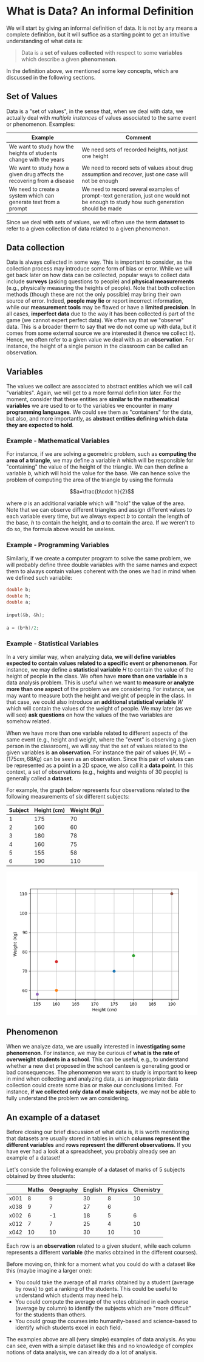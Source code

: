 # What is Data? An informal Definition
We will start by giving an informal definition of data. It is not by any means a complete definition, but it will suffice as a starting point to get an intuitive understanding of what data is:

>Data is a **set of values** **collected** with respect to some **variables** which describe a given **phenomenon**.

In the definition above, we mentioned some key concepts, which are discussed in the following sections.

## Set of Values
Data is a "set of values", in the sense that, when we deal with data, we actually deal with *multiple instances* of values associated to the same event or phenomenon. Examples:

|Example|Comment|
|-|-|
|We want to study how the heights of students change with the years| We need sets of recorded heights, not just one height|
|We want to study how a given drug affects the recovering from a disease | We need to record sets of values about drug assumption and recover, just one case will not be enough|
|We need to create a system which can generate text from a prompt | We need to record several examples of prompt-text generation, just one would not be enough to study how such generation should be made|

Since we deal with sets of values, we will often use the term **dataset** to refer to a given collection of data related to a given phenomenon.

## Data collection
Data is always collected in some way. This is important to consider, as the collection process may introduce some form of bias or error. While we will get back later on how data can be collected, popular ways to collect data include **surveys** (asking questions to people) and **physical measurements** (e.g., physically measuring the heights of people). Note that both collection methods (though these are not the only possible) may bring their own source of error. Indeed, **people may lie** or report incorrect information, while our **measurement tools** may be flawed or have a **limited precision**. In all cases, **imperfect data** due to the way it has been collected is part of the game (we cannot expert perfect data). We often say that we "observe" data. This is a broader therm to say that we do not come up with data, but it comes from some external source we are interested it (hence we collect it). Hence, we often refer to a given value we deal with as an **observation**. For instance, the height of a single person in the classroom can be called an observation.

## Variables
The values we collect are associated to abstract entities which we will call "variables". Again, we will get to a more formal definition later. For the moment, consider that these entities are **similar to the mathematical variables** we are used to or to the variables we encounter in many **programming languages**. We could see them as "containers" for the data, but also, and more importantly, as **abstract entities defining which data they are expected to hold**. 

### Example - Mathematical Variables
For instance, if we are solving a geometric problem, such as **computing the area of a triangle**, we may define a variable $h$ which will be responsible for "containing" the value of the height of the triangle. We can then define a variable $b$, which will hold the value for the base. We can hence solve the problem of computing the area of the triangle by using the formula 

$$a=\frac{b\cdot h}{2}$$

where $a$ is an additional variable which will "hold" the value of the area. Note that we can observe different triangles and assign different values to each variable every time, but we always expect $b$ to contain the length of the base, $h$ to contain the height, and $a$ to contain the area. If we weren't to do so, the formula above would be useless. 

### Example - Programming Variables
Similarly, if we create a computer program to solve the same problem, we will probably define three double variables with the same names and expect them to always contain values coherent with the ones we had in mind when we defined such variabile:

```c
double b;
double h;
double a;

input(&b, &h);

a = (b*h)/2;
```

### Example - Statistical Variables
In a very similar way, when analyzing data, **we will define variables expected to contain values related to a specific event or phenomenon**. For instance, we may define a **statistical variable** $H$ to contain the value of the height of people in the class. We often have **more than one variable** in a data analysis problem. This is useful when we want to **measure or analyze more than one aspect** of the problem we are considering. For instance, we may want to measure both the height and weight of people in the class. In that case, we could also introduce an **additional statistical variable** $W$ which will contain the values of the weight of people. We may later (as we will see) **ask questions** on how the values of the two variables are somehow related. 

When we have more than one variable related to different aspects of the same event (e.g., height and weight, where the "event" is observing a given person in the classroom), we will say that the set of values related to the given variables is **an observation**. For instance the pair of values $(H,W)=(175cm, 68Kg)$ can be seen as an observation. Since this pair of values can be represented as a point in a 2D space, we also call it a **data point**. In this context, a set of observations (e.g., heights and weights of 30 people) is generally called a **dataset**.

For example, the graph below represents four observations related to the following measurements of six different subjects:

|Subject|Height (cm)|Weight (Kg)|
|-|-|-|
|1|175|70|
|2|160|60|
|3|180|78|
|4|160|75|
|5|155|58|
|6|190|110|


![](/_static/lecture_specific/lecture1/datapoint.png)

## Phenomenon
When we analyze data, we are usually interested in **investigating some phenomenon**. For instance, we may be curious of **what is the rate of overweight students in a school**. This can be useful, e.g., to understand whether a new diet proposed in the school canteen is generating good or bad consequences. The phenomenon we want to study is important to keep in mind when collecting and analyzing data, as an inappropriate data collection could create some bias or make our conclusions limited. For instance, **if we collected only data of male subjects**, we may not be able to fully understand the problem we am considering.

## An example of a dataset
Before closing our brief discussion of what data is, it is worth mentioning that datasets are usually stored in tables in which **columns represent the different variables** and **rows represent the different observations**. If you have ever had a look at a spreadsheet, you probably already see an example of a dataset!

Let's conside the following example of a dataset of marks of $5$ subjects obtained by three students:


||Maths | Geography | English | Physics | Chemistry |
|-|-|-|-|-|-|
|x001|8|9|30|8|10|
|x038|9|7|27|6||
|x002|6|-1|18|5|6|
|x012|7|7|25|4|10|
|x042|10|10|30|10|10|

Each row is an **observation** related to a given student, while each column represents a different **variable** (the marks obtained in the different courses).

Before moving on, think for a moment what you could do with a dataset like this (maybe imagine a larger one):

* You could take the average of all marks obtained by a student (average by rows) to get a ranking of the students. This could be useful to understand which students may need help.
* You could compute the average of the votes obtained in each course (average by column) to identify the subjects which are "more difficult" for the students than others.
* You could group the courses into humanity-based and science-based to identify which students excel in each field.

The examples above are all (very simple) examples of data analysis. As you can see, even with a simple dataset like this and no knowledge of complex notions of data analysis, we can already do a lot of analysis.